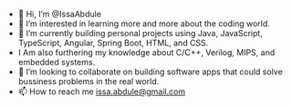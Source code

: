 - 👋 Hi, I’m @IssaAbdule
- 👀 I’m interested in learning more and more about the coding world.
- 🌱 I’m currently building personal projects using Java, JavaScript, TypeScript, Angular, Spring Boot, HTML, and CSS.
- I Am also furthering my knowledge about C/C++, Verilog, MIPS, and embedded systems. 
- 💞️ I’m looking to collaborate on building software apps that could solve bussiness problems in the real world.
- 📫 How to reach me issa.abdule@gmail.com

<!---
IssaAbdule/IssaAbdule is a ✨ special ✨ repository because its `README.md` (this file) appears on your GitHub profile.
You can click the Preview link to take a look at your changes.
--->
